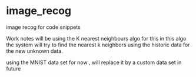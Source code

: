 # image_recog
image recog for  code snippets

Work notes
will be using the K nearest neighbours algo for this
in this algo the system will try to find the nearest k neighbors using the historic data for the new unknown data.

using the MNIST data set for now , will replace it by a custom data set in future
